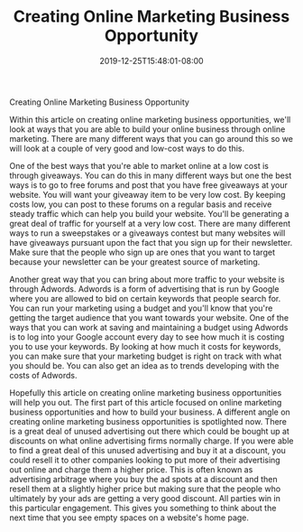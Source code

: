 ﻿---
title: "Creating Online Marketing Business Opportunity"
date: 2019-12-25T15:48:01-08:00
description: "creating an online business Tips for Web Success"
featured_image: "/images/creating an online business.jpg"
tags: ["creating an online business"]
---

Creating Online Marketing Business Opportunity

Within this article on creating online marketing business opportunities, we'll look at ways that you are able to build your online business through online marketing.  There are many different ways that you can go around this so we will look at a couple of very good and low-cost ways to do this.

One of the best ways that you're able to market online at a low cost is through giveaways.  You can do this in many different ways but one the best ways is to go to free forums and post that you have free giveaways at your website.  You will want your giveaway item to be very low cost. By keeping costs low, you can post to these forums on a regular basis and receive steady traffic which can help you build your website. You'll be generating a great deal of traffic for yourself at a very low cost. There are many different ways to run a sweepstakes or a giveaways contest but many websites will have giveaways pursuant upon the fact that you sign up for their newsletter.  Make sure that the people who sign up are ones that you want to target because your newsletter can be your greatest source of marketing.

Another great way that you can bring about more traffic to your website is through Adwords. Adwords is a form of advertising that is run by Google where you are allowed to bid on certain keywords that people search for.  You can run your marketing using a budget and you'll know that you're getting the target audience that you want towards your website.  One of the ways that you can work at saving and maintaining a budget using  Adwords is to log into your Google account every day to see how much it is costing you to use your keywords.  By looking at how much it costs for keywords, you can make sure that your marketing budget is right on track with what you should be. You can also get an idea as to trends developing with the costs of Adwords.  

Hopefully this article on creating online marketing business opportunities will help you out.  The first part of this article focused on online marketing business opportunities and how to build your business. A different angle on creating online marketing business opportunities is spotlighted now. There is a great deal of unused advertising out there which could be bought up at discounts on what online advertising firms normally charge.  If you were able to find a great deal of this unused advertising and buy it at a discount, you could resell it to other companies looking to put more of their advertising out online and charge them a higher price.  This is often known as advertising arbitrage where you buy the ad spots at a discount and then resell them at a slightly higher price but making sure that the people who ultimately by your ads are getting a very good discount.  All parties win in this particular engagement. This gives you something to think about the next time that you see empty spaces on a website's home page.

